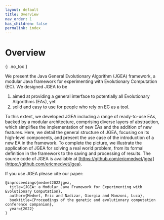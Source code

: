 ```yaml
---
layout: default
title: Overview
nav_order: 1
has_children: false
permalink: index
---
```


# Overview
{: .no_toc }

We present the Java General Evolutionary Algorithm (JGEA) framework, a modular Java framework for experimenting with Evolutionary Computation (EC).
We designed JGEA to be 
1. aimed at providing a general interface to potentially all Evolutionary Algorithms (EAs), yet
2. solid and easy to use for people who rely on EC as a tool. 

To this extent, we developed JGEA including a range of ready-to-use EAs, backed by a modular architecture, comprising diverse layers of abstraction, which simplifies the implementation of new EAs and the addition of new features.
Here, we detail the general structure of JGEA, focusing on its high-level components, and present the use case of the introduction of a new EA in the framework.
To complete the picture, we illustrate the application of JGEA for solving a real world problem, from its formal definition in the framework to the saving and processing of results.
The source code of JGEA is available at [https://github.com/ericmedvet/jgea](https://github.com/ericmedvet/jgea).

If you use JGEA please cite our paper:
```
@inproceedings{medvet2022jgea,
  title={JGEA: a Modular Java Framework for Experimenting with Evolutionary Computation},
  author={Medvet, Eric and Nadizar, Giorgia and Manzoni, Luca},
  booktitle={Proceedings of the genetic and evolutionary computation conference companion},
  year={2022}
}
```

